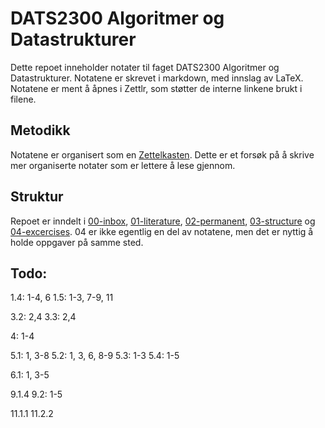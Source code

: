 # DATS2300 Algoritmer og Datastrukturer
Dette repoet inneholder notater til faget DATS2300 Algoritmer og Datastrukturer. Notatene er skrevet i markdown, med innslag av LaTeX. Notatene er ment å åpnes i Zettlr, som støtter de interne linkene brukt i filene.

## Metodikk
Notatene er organisert som en [Zettelkasten](https://en.wikipedia.org/wiki/Zettelkasten). Dette er et forsøk på å skrive mer organiserte notater som er lettere å lese gjennom.

## Struktur
Repoet er inndelt i [00-inbox]([[20250818100346]]), [01-literature]([[20250818100350]]), [02-permanent]([[20250818100355]]),  [03-structure]([[20250818100401]]) og [04-excercises]([[20250818100409]]). 04 er ikke egentlig en del av notatene, men det er nyttig å holde oppgaver på samme sted.

## Todo:
1.4: 1-4, 6
1.5: 1-3, 7-9, 11

3.2: 2,4
3.3: 2,4

4: 1-4

5.1: 1, 3-8
5.2: 1, 3, 6, 8-9
5.3: 1-3
5.4: 1-5

6.1: 1, 3-5

9.1.4
9.2: 1-5

11.1.1
11.2.2
